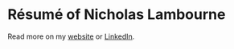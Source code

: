 # Résumé of Nicholas Lambourne
Read more on my [website](https://ndl.im) or [LinkedIn](https://www.linkedin.com/in/nicholaslambourne/).
